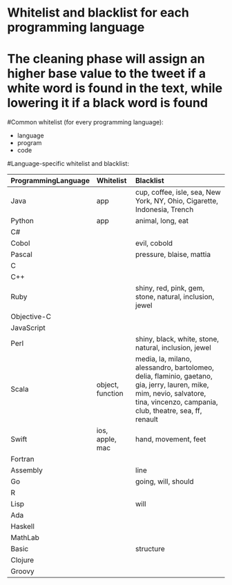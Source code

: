 # Whitelist and blacklist for each programming language
# The cleaning phase will assign an higher base value to the tweet if a white word is found in the text, while lowering it if a black word is found

#Common whitelist (for every programming language):
 * language
 * program
 * code


#Language-specific whitelist and blacklist:

ProgrammingLanguage | Whitelist | Blacklist 
:------------------ | :---------| :----------
Java | app | cup, coffee, isle, sea, New York, NY, Ohio, Cigarette, Indonesia, Trench
Python |  app | animal, long, eat
C# |  | 
Cobol |  | evil, cobold
Pascal | | pressure, blaise, mattia
C | | 
C++ | | 
Ruby | | shiny, red, pink, gem, stone, natural, inclusion, jewel 
Objective-C | | 
JavaScript | | 
Perl | | shiny, black, white, stone, natural, inclusion, jewel 
Scala | object, function | media, la, milano, alessandro, bartolomeo, delia, flaminio, gaetano, gia, jerry, lauren, mike, mim, nevio, salvatore, tina, vincenzo, campania, club, theatre, sea, ff, renault
Swift | ios, apple, mac | hand, movement, feet 
Fortran | | 
Assembly | | line
Go | | going, will, should
R | | 
Lisp | | will
Ada | | 
Haskell | | 
MathLab | | 
Basic | | structure
Clojure | | 
Groovy | | 